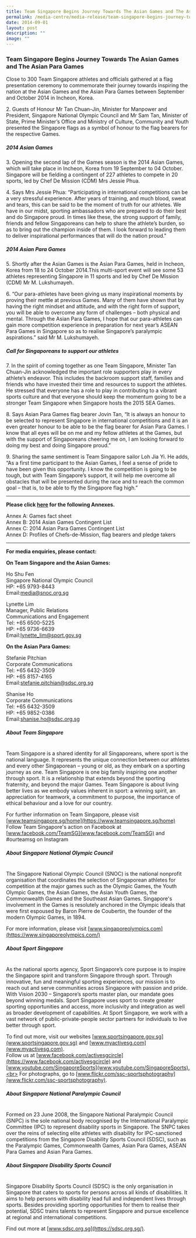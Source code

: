 ```yaml
---
title: Team Singapore Begins Journey Towards The Asian Games and The Asian Para Games
permalink: /media-centre/media-release/team-singapore-begins-journey-towards-the-asian-games-and-the-asian-para/
date: 2014-09-01
layout: post
description: ""
image: ""
---
```

### **Team Singapore Begins Journey Towards The Asian Games and The Asian Para Games**
Close to 300 Team Singapore athletes and officials gathered at a flag presentation ceremony to commemorate their journey towards inspiring the nation at the Asian Games and the Asian Para Games between September and October 2014 in Incheon, Korea.

2\. Guests of Honour Mr Tan Chuan-Jin, Minister for Manpower and President, Singapore National Olympic Council and Mr Sam Tan, Minister of State, Prime Minister’s Office and Ministry of Culture, Community and Youth presented the Singapore flags as a symbol of honour to the flag bearers for the respective Games.

##### **2014 Asian Games**

3\. Opening the second lap of the Games season is the 2014 Asian Games, which will take place in Incheon, Korea from 19 September to 04 October. Singapore will be fielding a contingent of 227 athletes to compete in 20 sports, led by Chef De Mission (CDM) Mrs Jessie Phua. 

4\. Says Mrs Jessie Phua: “Participating in international competitions can be a very stressful experience. After years of training, and much blood, sweat and tears, this can be said to be the moment of truth for our athletes. We have in our midst, sporting ambassadors who are prepared to do their best and do Singapore proud. In times like these, the strong support of family, friends and fellow Singaporeans can help to share the athlete’s burden, so as to bring out the champion inside of them. I look forward to leading them to deliver inspirational performances that will do the nation proud."

##### **2014 Asian Para Games**

5\. Shortly after the Asian Games is the Asian Para Games, held in Incheon, Korea from 18 to 24 October 2014.This multi-sport event will see some 53 athletes representing Singapore in 11 sports and led by Chef De Mission (CDM) Mr M. Lukshumayeh. 

6\. “Our para-athletes have been giving us many inspirational moments by proving their mettle at previous Games. Many of them have shown that by having the right mindset and attitude, and with the right form of support, you will be able to overcome any form of challenges – both physical and mental. Through the Asian Para Games, I hope that our para-athletes can gain more competition experience in preparation for next year’s ASEAN Para Games in Singapore so as to realise Singapore’s paralympic aspirations.” said Mr M. Lukshumayeh.

##### **Call for Singaporeans to support our athletes**

7\. In the spirit of coming together as one Team Singapore, Minister Tan Chuan-Jin acknowledged the important role supporters play in every athlete’s endeavor. This includes the backroom support staff, families and friends who have invested their time and resources to support the athletes. He stressed that everyone has a role to play in contributing to a vibrant sports culture and that everyone should keep the momentum going to be a stronger Team Singapore when Singapore hosts the 2015 SEA Games.

8\. Says Asian Para Games flag bearer Jovin Tan, “It is always an honour to be selected to represent Singapore in international competitions and it is an even greater honour to be able to be the flag bearer for Asian Para Games. I know that all eyes will be on me and my fellow athletes at the Games, but with the support of Singaporeans cheering me on, I am looking forward to doing my best and doing Singapore proud.”

9\. Sharing the same sentiment is Team Singapore sailor Loh Jia Yi. He adds, “As a first time participant to the Asian Games, I feel a sense of pride to have been given this opportunity. I know the competition is going to be tough, but with Team Singapore’s support, it will help me overcome all obstacles that will be presented during the race and to reach the common goal – that is, to be able to fly the Singapore flag high.” 

---

**Please click [here](/files/Media%20Centre/Media%20Release/2014/September/Annex%20A_Flag%20presentation%20for%20Asian%20Games%20and%20Asian%20Para%20Games.pdf) for the following Annexes.**

Annex A: Games fact sheet<br>
Annex B: 2014 Asian Games Contingent List<br>
Annex C: 2014 Asian Para Games Contingent List<br>
Annex D: Profiles of Chefs-de-Mission, flag bearers and pledge takers

---
**For media enquiries, please contact:**

**On Team Singapore and the Asian Games:**

Ho Shu Fen<br>
Singapore National Olympic Council<br>
HP: +65 9793-8443<br>
Email:[media@snoc.org.sg](http:)

Lynette Lim<br>
Manager, Public Relations<br>
Communications and Engagement<br>
Tel: +65 6500-5225<br>
HP: +65 9736-6639<br>
Email:[lynette\_lim@sport.gov.sg](http:)


**On the Asian Para Games:**

Stefanie Pitchian<br>
Corporate Communications<br>
Tel: +65 6432-3509<br>
HP: +65 8157-4165<br>
Email:[stefanie.pitchian@sdsc.org.sg](http:)

Shanise Ho<br>
Corporate Communications<br>
Tel: +65 6432-3509<br>
HP: +65 9852-0386<br>
Email:[shanise.ho@sdsc.org.sg](http:)


##### **About Team Singapore**
<br>
Team Singapore is a shared identity for all Singaporeans, where sport is the national language. It represents the unique connection between our athletes and every other Singaporean – young or old, as they embark on a sporting journey as one. Team Singapore is one big family inspiring one another through sport. It is a relationship that extends beyond the sporting fraternity, and beyond the major Games. Team Singapore is about living better lives as we embody values inherent in sport: a winning spirit, an appreciation for teamwork, a commitment to purpose, the importance of ethical behaviour and a love for our country.

For further information on Team Singapore, please visit [www.teamsingapore.sg/home](https://www.teamsingapore.sg/home)
<br>
Follow Team Singapore's action on Facebook at [www.facebook.com/TeamSG](www.facebook.com/TeamSG) and #ourteamsg on Instagram

##### **About Singapore National Olympic Council**
<br>
The Singapore National Olympic Council (SNOC) is the national nonprofit organisation that coordinates the selection of Singaporean athletes for competition at the major games such as the Olympic Games, the Youth Olympic Games, the Asian Games, the Asian Youth Games, the Commonwealth Games and the Southeast Asian Games. Singapore's involvement in the Games is resolutely anchored in the Olympic ideals that were first espoused by Baron Pierre de Coubertin, the founder of the modern Olympic Games, in 1894.

For more information, please visit [www.singaporeolympics.com](https://www.singaporeolympics.com/)

##### **About Sport Singapore**
<br>
As the national sports agency, Sport Singapore’s core purpose is to inspire the Singapore spirit and transform Singapore through sport. Through innovative, fun and meaningful sporting experiences, our mission is to reach out and serve communities across Singapore with passion and pride. With Vision 2030 – Singapore’s sports master plan, our mandate goes beyond winning medals. Sport Singapore uses sport to create greater sporting opportunities and access, more inclusivity and integration as well as broader development of capabilities. At Sport Singapore, we work with a vast network of public-private-people sector partners for individuals to live better through sport. 

To find out more, visit our websites [www.sportsingapore.gov.sg](www.sportsingapore.gov.sg) and [www.myactivesg.com](www.myactivesg.com).
<br>
Follow us at [www.facebook.com/activesgcircle](https://www.facebook.com/activesgcircle) and [www.youtube.com/SingaporeSports](www.youtube.com/SingaporeSports).<br>
For photographs, go to [www.flickr.com/ssc-sportsphotography](www.flickr.com/ssc-sportsphotography).

##### **About Singapore National Paralympic Council**
<br>
Formed on 23 June 2008, the Singapore National Paralympic Council (SNPC) is the sole national body recognised by the International Paralympic Committee (IPC) to represent disability sports in Singapore. The SNPC takes over the reins of selecting elite athletes with disability for IPC-sanctioned competitions from the Singapore Disability Sports Council (SDSC), such as the Paralympic Games, Commonwealth Games, Asian Para Games, ASEAN Para Games and Asian Para Games.

##### **About Singapore Disability Sports Council**
<br>
Singapore Disability Sports Council (SDSC) is the only organisation in Singapore that caters to sports for persons across all kinds of disabilities. It aims to help persons with disability lead full and independent lives through sports. Besides providing sporting opportunities for them to realise their potential, SDSC trains talents to represent Singapore and pursue excellence at regional and international competitions.

Find out more at [www.sdsc.org.sg](https://sdsc.org.sg/).